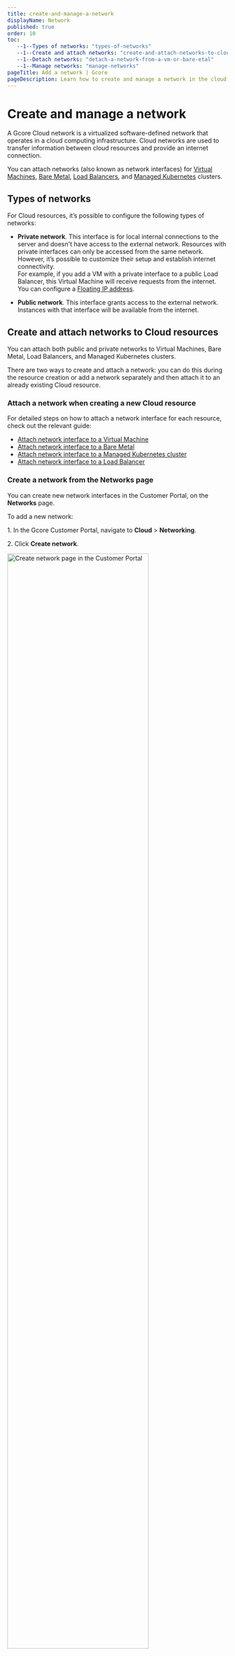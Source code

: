 ```yaml
---
title: create-and-manage-a-network
displayName: Network
published: true
order: 10
toc:
   --1--Types of networks: "types-of-networks"
   --1--Create and attach networks: "create-and-attach-networks-to-cloud-resources"
   --1--Detach networks: "detach-a-network-from-a-vm-or-bare-etal"
   --1--Manage networks: "manage-networks"
pageTitle: Add a network | Gcore
pageDescription: Learn how to create and manage a network in the cloud to transfer information between cloud resources and establish an Internet connection.
---
```

# Create and manage a network

A Gcore Cloud network is a virtualized software-defined network that operates in a cloud computing infrastructure. Cloud networks are used to transfer information between cloud resources and provide an internet connection.  

You can attach networks (also known as network interfaces) for <a href="https://gcore.com/docs/cloud/virtual-instances/types-of-virtual-machines" target="_blank">Virtual Machines</a>, <a href="https://gcore.com/docs/cloud/bare-metal-servers/about-bare-metal-servers" target="_blank">Bare Metal</a>, <a href="https://gcore.com/docs/cloud/networking/create-and-configure-a-load-balancer" target="_blank">Load Balancers</a>, and <a href="https://gcore.com/docs/cloud/kubernetes/about-gcore-kubernetes" target="_blank">Managed Kubernetes</a> clusters. 

## Types of networks 

For Cloud resources, it’s possible to configure the following types of networks: 

* **Private network**. This interface is for local internal connections to the server and doesn't have access to the external network. Resources with private interfaces can only be accessed from the same network. However, it’s possible to customize their setup and establish internet connectivity.  
For example, if you add a VM with a private interface to a public Load Balancer, this Virtual Machine will receive requests from the internet. You can configure a <a href="https://gcore.com/docs/cloud/networking/ip-address/create-and-configure-a-floating-ip-address" target="_blank">Floating IP address</a>. 

* **Public network**. This interface grants access to the external network. Instances with that interface will be available from the internet. 

## Create and attach networks to Cloud resources 

You can attach both public and private networks to Virtual Machines, Bare Metal, Load Balancers, and Managed Kubernetes clusters. 

There are two ways to create and attach a network: you can do this during the resource creation or add a network separately and then attach it to an already existing Cloud resource. 

### Attach a network when creating a new Cloud resource 

For detailed steps on how to attach a network interface for each resource, check out the relevant guide: 

* <a href="https://gcore.com/docs/cloud/virtual-instances/create-an-instance" target="_blank">Attach network interface to a Virtual Machine</a>  
* <a href="https://gcore.com/docs/cloud/bare-metal-servers/create-a-bare-metal-server" target="_blank">Attach network interface to a Bare Metal</a> 
* <a href="https://gcore.com/docs/cloud/kubernetes/clusters/create-a-kubernetes-cluster#step-6-configure-network-settings" target="_blank">Attach network interface to a Managed Kubernetes cluster</a>  
* <a href="https://gcore.com/docs/cloud/networking/create-and-configure-a-load-balancer#step-4-configure-network" target="_blank">Attach network interface to a Load Balancer</a> 

### Create a network from the Networks page  

You can create new network interfaces in the Customer Portal, on the **Networks** page. 

To add a new network: 

1\. In the Gcore Customer Portal, navigate to **Cloud** > **Networking**.

2\. Click **Create network**.

<img src="https://assets.gcore.pro/docs/cloud/networking/create-and-manage-a-network/networking-page.png" alt="Create network page in the Customer Portal" width="80%">

3\. Enter the network name. 

4\. (Optional) If you want to create a network for Bare Metal servers, turn on the **Bare Metal Network (VLAN)** toggle. 

5\. (Optional) Add tags if you want to include metadata. 

6\. Click **Create network**. 

<img src="https://assets.gcore.pro/docs/cloud/networking/create-and-manage-a-network/create-network-dialog.png" alt="Create network dialog" width="80%">

If you need to configure a private network, you also need to add a subnetwork. To do so, follow instructions from the <a href="https://gcore.com/docs/cloud/networking/create-and-manage-a-subnetwork#create-a-subnetwork-from-the-networks-page" target="_blank">creating a subnetwork</a>

### Attach a network interface to an existing VM or Bare Metal 

<alert-element type="info" title="Info">
 
You can’t change network interfaces for created Load Balancers. 
 
</alert-element>

If you’ve already created a cloud resource and want to add more networks to it, it can be done in the settings of your resource: 

1\. In the Gcore Customer Portal, navigate to **Cloud**. 

2\. Open the relevant page with your resource: **Virtual Instances** or **Bare Metal**. 

3\. Click the resource name to open its settings. 

4\. Go to the **Networks** tab. Here you can view, attach, and detach network interfaces attached to your resource. Here's the network configuration for a Virtual Machine:

<img src="https://assets.gcore.pro/docs/cloud/networking/create-and-manage-a-network/networking-tab-vm.png" alt="Networking tab in the VM settings" width="80%">

5\. To attach a new interface, click **Add interface**: 

* **Public**: It’s only possible to add one public interface per VM.  Additionally, you can use a <a href="https://gcore.com/docs/cloud/networking/ip-address/create-and-configure-a-reserved-ip-address" target="_blank">reserved IP address</a>. 

* **Private**: Choose a network from the list or create a new one, and then <a href="https://gcore.com/docs/cloud/networking/create-and-manage-a-subnetwork" target="_blank">configure a subnetwork</a> according to your requirements.  

6\. (Optional) If your network contains both IPv6 and IPv4 addresses, you can enable IPV6 dual-stack and simultaneously use IPv4 and IPv6 protocols on the same network infrastructure. 

7\. Click **Save Changes**. 

You’ve successfully attached a new network interface to your resource. 

## Detach a network from a VM or Bare Metal 

To remove an interface from your cloud resource, you need to detach all subnetworks within this network interface: 

1\. In the Gcore Customer Portal, navigate to **Cloud**. 

2\. Open the relevant page with your resource: **Virtual Instances** or **Bare Metal**. 

2\. Find the needed resource and click its name to open it. 

3\. Go to the **Networks** tab and find the network you want to detach. To remove an interface from your cloud resource, you first need to detach all existing subnetworks. 

4\. Click the three-dot icon next to each subnetwork within the network and select **Detach subnetwork**.  

<img src="https://assets.gcore.pro/docs/cloud/networking/create-and-manage-a-network/detach-subnetwork.png" alt="Network settings with the detach subnetwork option" width="80%">

If you have a connected Floating IP, detach it before removing subnetworks.

5\. Confirm the action by clicking **Detach**.

Repeat this step for all subnetworks within the network. 

## Manage networks 

All your configured network interfaces and their subnetworks appear in the Customer Portal, on the **Networks** page. 

You can view network details, rename or delete a network, and configure its subnetworks. 

### View network details 

1\. In the Gcore Customer Portal, navigate to **Cloud** > **Networking**. 

2\. Find the needed network and click its name to open the details page. 

The details page includes comprehensive information about the network, such as network ID, creation date, tags, and other relevant specifications. 

<img src="https://assets.gcore.pro/docs/cloud/networking/create-and-manage-a-network/network-details.png" alt="Network details page" width="80%">

Here you can also create and remove <a href="https://gcore.com/docs/cloud/networking/create-and-manage-a-subnetwork" target="_blank">subnetworks</a>. 

### Rename a network  

1\. In the Gcore Customer Portal, navigate to **Cloud** > **Networking**. 

2\. Find the network that you want to rename and click the three-dot icon next to it. 

3\. Select **Rename**.  

<img src="https://assets.gcore.pro/docs/cloud/networking/create-and-manage-a-network/rename-network.png" alt="Network settings menu with the rename button highlighted" width="80%">

4\. Enter a new name and click **Save** to apply the changes.

<img src="https://assets.gcore.pro/docs/cloud/networking/create-and-manage-a-network/edit-name-description.png" alt="Edit network name and description dialog" width="80%">

The network has been renamed. 

### Delete a network 

1\. In the Gcore Customer Portal, navigate to **Cloud** > **Networking**. 

2\. Find the network that you want to remove and click the three-dot icon next to it. 

3\. Select **Delete**.  

<img src="https://assets.gcore.pro/docs/cloud/networking/create-and-manage-a-network/delete-network.png" alt="Network settings menu with the delete button highlighted.png" width="80%">

4\. Click **Delete network** to confirm your action.

<img src="https://assets.gcore.pro/docs/cloud/networking/create-and-manage-a-network/verify-deletion.png" alt="Delete network dialog" width="80%">

You’ve successfully removed a network. 